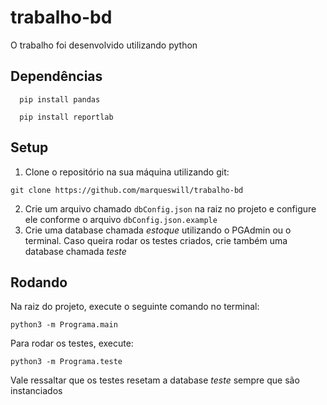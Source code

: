 # trabalho-bd
O trabalho foi desenvolvido utilizando python

## Dependências
```
  pip install pandas
```
```
  pip install reportlab
```

## Setup
1. Clone o repositório na sua máquina utilizando git:
```
git clone https://github.com/marqueswill/trabalho-bd
```   
2. Crie um arquivo chamado `dbConfig.json` na raiz no projeto e configure ele conforme o arquivo `dbConfig.json.example`
3. Crie uma database chamada *estoque* utilizando o PGAdmin ou o terminal. Caso queira rodar os testes criados, crie também uma database chamada *teste*

## Rodando
Na raiz do projeto, execute o seguinte comando no terminal:
```
python3 -m Programa.main
```
Para rodar os testes, execute:
```
python3 -m Programa.teste
```
Vale ressaltar que os testes resetam a database *teste* sempre que são instanciados
